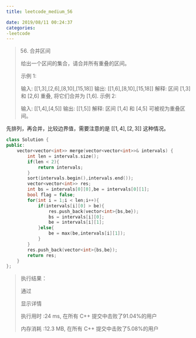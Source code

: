 ```yaml
---
title: leetcode_medium_56

date: 2019/08/11 00:24:37
categories:
-leetcode
---
```




>56. 合并区间
>
>给出一个区间的集合，请合并所有重叠的区间。
>
>示例 1:
>
>输入: [[1,3],[2,6],[8,10],[15,18]]
>输出: [[1,6],[8,10],[15,18]]
>解释: 区间 [1,3] 和 [2,6] 重叠, 将它们合并为 [1,6].
>示例 2:
>
>输入: [[1,4],[4,5]]
>输出: [[1,5]]
>解释: 区间 [1,4] 和 [4,5] 可被视为重叠区间。

先排列，再合并，比较边界值，需要注意的是 $[[1,4],[2,3]]$ 这种情况。

```c++
class Solution {
public:
    vector<vector<int>> merge(vector<vector<int>>& intervals) {
        int len = intervals.size();
        if(len < 2){
            return intervals;
        }
        sort(intervals.begin(),intervals.end());
        vector<vector<int>> res;
        int bs = intervals[0][0],be = intervals[0][1];
        bool flag = false;
        for(int i = 1;i < len;i++){
            if(intervals[i][0] > be){
                res.push_back(vector<int>{bs,be});
                bs = intervals[i][0];
                be = intervals[i][1];
            }else{
                be = max(be,intervals[i][1]);
            }
        }
        res.push_back(vector<int>{bs,be});
        return res;
    }
};
```



>执行结果：
>
>通过
>
>显示详情 
>
>执行用时 :24 ms, 在所有 C++ 提交中击败了91.04%的用户
>
>内存消耗 :12.3 MB, 在所有 C++ 提交中击败了5.08%的用户